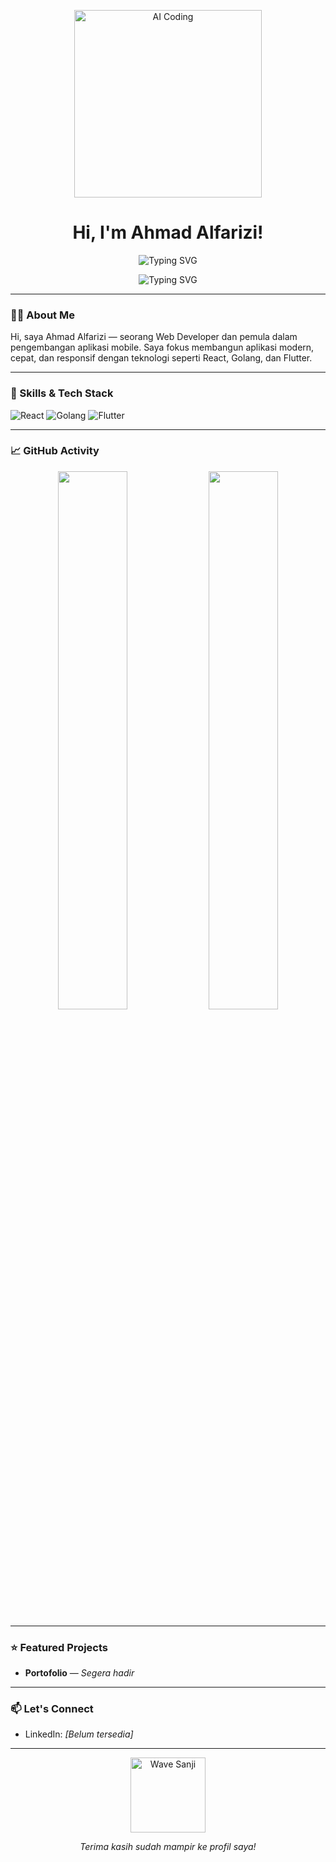 <!-- HEADER -->
<p align="center">
  <img src="https://media.giphy.com/media/v1.Y2lkPTc5MGI3NjExcWN0d2VtZ3V5b2R2dXJvZ3Jzbmx4dWJ6dG5mY3R4d2Z6dW1xZ2VtYiZlcD12MV9pbnRlcm5hbF9naWZfYnlfaWQmY3Q9Zw/3oKIPEqDGUULpEU0aQ/giphy.gif" width="300" alt="AI Coding" />
</p>

<h1 align="center">Hi, I'm Ahmad Alfarizi!</h1>

<p align="center">
  <img src="https://readme-typing-svg.demolab.com?font=Fira+Code&size=22&pause=1000&center=true&vCenter=true&multiline=true&width=500&lines=Web+Developer;Basic+Mobile+Developer;React+%7C+Golang+%7C+Flutter+Enthusiast" alt="Typing SVG" />
</p>

<p align="center">
  <img src="https://readme-typing-svg.demolab.com?font=Fira+Code&size=24&pause=1000&center=true&vCenter=true&multiline=true&width=600&height=80&lines=AI+Language+Model;Code+Generator+%7C+Problem+Solver;Always+Learning+%26+Evolving" alt="Typing SVG" />
</p>

---

### 👨‍💻 About Me

Hi, saya Ahmad Alfarizi — seorang Web Developer dan pemula dalam pengembangan aplikasi mobile. Saya fokus membangun aplikasi modern, cepat, dan responsif dengan teknologi seperti React, Golang, dan Flutter.

---

### 🧠 Skills & Tech Stack

![React](https://img.shields.io/badge/-React-20232A?style=for-the-badge&logo=react&logoColor=61DAFB)
![Golang](https://img.shields.io/badge/-Golang-0A0A0A?style=for-the-badge&logo=go&logoColor=00ADD8)
![Flutter](https://img.shields.io/badge/-Flutter-02569B?style=for-the-badge&logo=flutter&logoColor=white)

---

### 📈 GitHub Activity

<div align="center">
  <img src="https://github-readme-stats.vercel.app/api?username=AhmadAlfarizi&show_icons=true&theme=radical&hide_title=true" width="47%"/>
  <img src="https://github-readme-streak-stats.herokuapp.com/?user=AhmadAlfarizi&theme=radical" width="47%"/>
</div>

---

### ⭐ Featured Projects

- **Portofolio** — *Segera hadir*

---

### 📫 Let's Connect

- LinkedIn: *[Belum tersedia]*  
<!-- Tambahkan tautan jika sudah punya -->

---

<p align="center">
  <img src="https://media.giphy.com/media/w1OBpBd7kJqHrJnJ13/giphy.gif" width="120" alt="Wave Sanji" />
</p>

<p align="center"><em>Terima kasih sudah mampir ke profil saya!</em></p>
